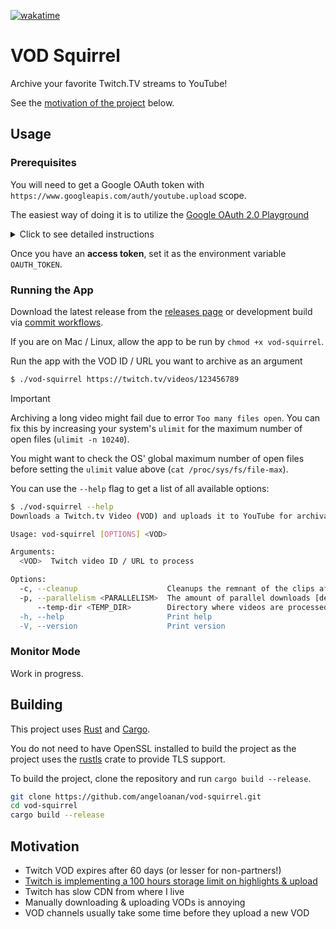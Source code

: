 [![wakatime](https://wakatime.com/badge/github/angeloanan/vod-squirrel.svg)](https://wakatime.com/badge/github/angeloanan/vod-squirrel)
# VOD Squirrel

Archive your favorite Twitch.TV streams to YouTube!

See the [motivation of the project](#motivation) below.

## Usage

### Prerequisites

You will need to get a Google OAuth token with `https://www.googleapis.com/auth/youtube.upload` scope.

The easiest way of doing it is to utilize the [Google OAuth 2.0 Playground](https://developers.google.com/oauthplayground)

<details>
<summary>Click to see detailed instructions</summary>

1. Visit the [Google OAuth 2.0 Playground](https://developers.google.com/oauthplayground)
2. On the left navbar, select the `YouTube Data API v3` -> `https://www.googleapis.com/auth/youtube.upload` scope
3. Click on **Authorize APIs**
4. Login / select your Google account and allow the app to access your YouTube account
5. Once redirected back to the playground, click on **"Exchange authorization code for tokens"** button
6. Copy the `Access token` string. (You might need renavigate to the `Step 2` tab to see the access token)

</details>

Once you have an **access token**, set it as the environment variable `OAUTH_TOKEN`.

### Running the App

Download the latest release from the [releases page](https://github.com/angeloanan/vod-squirrel/releases) or development build via [commit workflows](https://github.com/angeloanan/vod-squirrel/actions/workflows/dev.yml).

If you are on Mac / Linux, allow the app to be run by `chmod +x vod-squirrel`.

Run the app with the VOD ID / URL you want to archive as an argument

```sh
$ ./vod-squirrel https://twitch.tv/videos/123456789
```

> [!IMPORTANT]
> Archiving a long video might fail due to error `Too many files open`. You can fix this by increasing your system's `ulimit` for the maximum number of open files (`ulimit -n 10240`).
> 
> You might want to check the OS' global maximum number of open files before setting the `ulimit` value above (`cat /proc/sys/fs/file-max`).

You can use the `--help` flag to get a list of all available options:

```sh
$ ./vod-squirrel --help
Downloads a Twitch.tv Video (VOD) and uploads it to YouTube for archival purposes

Usage: vod-squirrel [OPTIONS] <VOD>

Arguments:
  <VOD>  Twitch video ID / URL to process

Options:
  -c, --cleanup                    Cleanups the remnant of the clips afterward [default: true]
  -p, --parallelism <PARALLELISM>  The amount of parallel downloads [default: 20]
      --temp-dir <TEMP_DIR>        Directory where videos are processed (defaults to system's temporary directory)
  -h, --help                       Print help
  -V, --version                    Print version
```

### Monitor Mode

Work in progress.

## Building

This project uses [Rust](https://www.rust-lang.org/) and [Cargo](https://doc.rust-lang.org/cargo/).

You do not need to have OpenSSL installed to build the project as the project uses the [rustls](https://github.com/rustls/rustls) crate to provide TLS support.

To build the project, clone the repository and run `cargo build --release`.

```bash
git clone https://github.com/angeloanan/vod-squirrel.git
cd vod-squirrel
cargo build --release
```

## Motivation

* Twitch VOD expires after 60 days (or lesser for non-partners!)
* [Twitch is implementing a 100 hours storage limit on highlights & upload](https://gamerant.com/twitch-100-hour-storage-limit-highlights-uploads-video-on-demand-change/)
* Twitch has slow CDN from where I live
* Manually downloading & uploading VODs is annoying
* VOD channels usually take some time before they upload a new VOD
